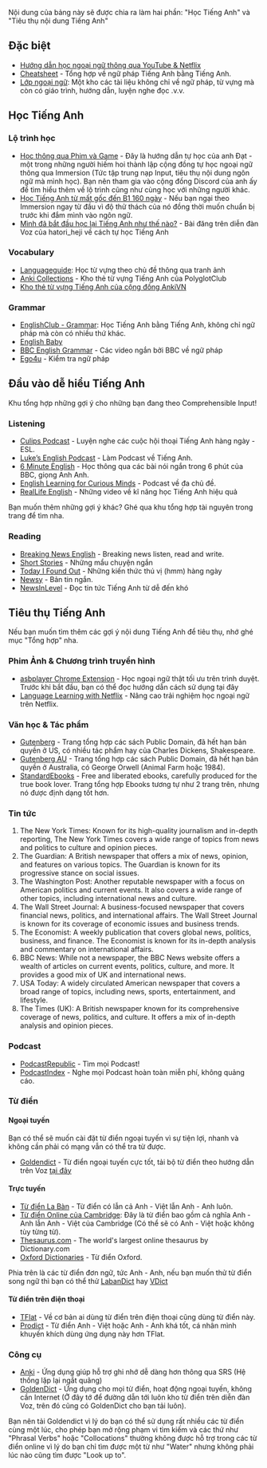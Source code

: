 Nội dung của bảng này sẽ được chia ra làm hai phần: "Học Tiếng Anh" và "Tiêu thụ nội dung Tiếng Anh"

## Đặc biệt
- [Hướng dẫn học ngoại ngữ thông qua YouTube & Netflix](https://docs.google.com/document/d/1YaHBu5obEmn83kh20NHkWW_eOYXc7_EAPXTJmDHy1y4/edit)
- [Cheatsheet](https://ymaz.github.io/English_Cheatsheet/) - Tổng hợp về ngữ pháp Tiếng Anh bằng Tiếng Anh.
- [Lớp ngoại ngữ](http://lopngoaingu.com/): Một kho các tài liệu không chỉ về ngữ pháp, từ vựng mà còn có giáo trình, hướng dẫn, luyện nghe đọc .v.v.

## Học Tiếng Anh

### Lộ trình học
- [Học thông qua Phim và Game]() - Đây là hướng dẫn tự học của anh Đạt - một trong những người hiếm hoi thành lập cộng đồng tự học ngoại ngữ thông qua Immersion (Tức tập trung nạp Input, tiêu thụ nội dung ngôn ngữ mà mình học). Bạn nên tham gia vào cộng đồng Discord của anh ấy để tìm hiểu thêm về lộ trình cũng như cùng học với những người khác.
- [Học Tiếng Anh từ mất gốc đến B1 160 ngày]() - Nếu bạn ngại theo Immersion ngay từ đầu vì độ thử thách của nó đồng thời muốn chuẩn bị trước khi đắm mình vào ngôn ngữ. 
- [Mình đã bắt đầu học lại Tiếng Anh như thế nào?]() - Bài đăng trên diễn đàn Voz của hatori_heji về cách tự học Tiếng Anh 

### Vocabulary
- [Languageguide](https://www.languageguide.org/ti%C3%AA%CD%81ng-anh/t%3F-v%3Fng/): Học từ vựng theo chủ đề thông qua tranh ảnh
- [Anki Collections](https://polyglotclub.com/wiki/Language/Multiple-languages/Culture/Helpful-Anki-Shared-Decks#English) - Kho thẻ từ vựng Tiếng Anh của PolyglotClub 
- [Kho thẻ từ vựng Tiếng Anh của cộng đồng AnkiVN](https://ankivn.com/category/bo-the/ngoai-ngu/tieng-anh/) 

### Grammar
- [EnglishClub - Grammar](https://www.englishclub.com/grammar/index.htm): Học Tiếng Anh bằng Tiếng Anh, không chỉ ngữ pháp mà còn có nhiều thứ khác. 
- [English Baby](http://www.englishbaby.com/lessons/grammar)
- [BBC English Grammar](https://www.youtube.com/playlist?list=PLcetZ6gSk96_zHuVg6Ecy2F7j4Aq4valQ) - Các video ngắn bởi BBC về ngữ pháp
- [Ego4u](http://www.ego4u.com) - Kiểm tra ngữ pháp

## Đầu vào dễ hiểu Tiếng Anh

Khu tổng hợp những gợi ý cho những bạn đang theo Comprehensible Input!

### Listening
- [Culips Podcast](http://esl.culips.com/) - Luyện nghe các cuộc hội thoại Tiếng Anh hàng ngày - ESL.
- [Luke’s English Podcast](http://teacherluke.co.uk/) - Làm Podcast về Tiếng Anh.
- [6 Minute English](http://www.bbc.co.uk/programmes/p02pc9tn/episodes/downloads) - Học thông qua các bài nói ngắn trong 6 phút của BBC, giọng Anh Anh.
- [English Learning for Curious Minds](https://www.leonardoenglish.com/podcasts) - Podcast về đa chủ đề.
- [RealLife English](https://www.youtube.com/@RealLifeEnglish1) - Những video về kĩ năng học Tiếng Anh hiệu quả

Bạn muốn thêm những gợi ý khác? Ghé qua khu tổng hợp tài nguyên trong trang để tìm nha.

### Reading
- [Breaking News English](http://www.breakingnewsenglish.com/) - Breaking news listen, read and write.
- [Short Stories](http://www.short-stories.co.uk/) - Những mẩu chuyện ngắn
- [Today I Found Out](http://www.todayifoundout.com/) - Những kiến thức thú vị (hmm) hàng ngày
- [Newsy](http://www.newsy.com/) - Bản tin ngắn.
- [NewsInLevel](https://www.newsinlevels.com/) - Đọc tin tức Tiếng Anh từ dễ đến khó

## Tiêu thụ Tiếng Anh

Nếu bạn muốn tìm thêm các gợi ý nội dung Tiếng Anh để tiêu thụ, nhớ ghé mục "Tổng hợp" nha.

### Phim Ảnh & Chương trình truyền hình

- [asbplayer Chrome Extension](https://github.com/killergerbah/asbplayer/releases) - Học ngoại ngữ thật tối ưu trên trình duyệt. Trước khi bắt đầu, bạn có thể đọc hướng dẫn cách sử dụng tại đây
- [Language Learning with Netflix](https://languagelearningwithnetflix.com/) - Nâng cao trải nghiệm học ngoại ngữ trên Netflix.

### Văn học & Tác phẩm

- [Gutenberg](https://gutenberg.org/) - Trang tổng hợp các sách Public Domain, đã hết hạn bản quyền ở US, có nhiều tác phẩm hay của Charles Dickens, Shakespeare.
- [Gutenberg AU](https://gutenberg.net.au/) - Trang tổng hợp các sách Public Domain, đã hết hạn bản quyền ở Australia, có George Orwell (Animal Farm hoặc 1984).
- [StandardEbooks](https://standardebooks.org/) - Free and liberated ebooks, carefully produced for the true book lover. Trang tổng hợp Ebooks tương tự như 2 trang trên, nhưng nó được định dạng tốt hơn.

### Tin tức

1.  The New York Times: Known for its high-quality journalism and in-depth reporting, The New York Times covers a wide range of topics from news and politics to culture and opinion pieces.
2.  The Guardian: A British newspaper that offers a mix of news, opinion, and features on various topics. The Guardian is known for its progressive stance on social issues.
3.  The Washington Post: Another reputable newspaper with a focus on American politics and current events. It also covers a wide range of other topics, including international news and culture.
4.  The Wall Street Journal: A business-focused newspaper that covers financial news, politics, and international affairs. The Wall Street Journal is known for its coverage of economic issues and business trends.
5.  The Economist: A weekly publication that covers global news, politics, business, and finance. The Economist is known for its in-depth analysis and commentary on international affairs.
6.  BBC News: While not a newspaper, the BBC News website offers a wealth of articles on current events, politics, culture, and more. It provides a good mix of UK and international news.
7.  USA Today: A widely circulated American newspaper that covers a broad range of topics, including news, sports, entertainment, and lifestyle.
8.  The Times (UK): A British newspaper known for its comprehensive coverage of news, politics, and culture. It offers a mix of in-depth analysis and opinion pieces.

### Podcast
- [PodcastRepublic](https://www.podcastrepublic.net/) - Tìm mọi Podcast!
- [PodcastIndex](https://podcastindex.org/) - Nghe mọi Podcast hoàn toàn miễn phí, không quảng cáo.

### Từ điển

#### Ngoại tuyến

Bạn có thể sẽ muốn cài đặt từ điển ngoại tuyến vì sự tiện lợi, nhanh và không cần phải có mạng vẫn có thể tra từ được.

- [Goldendict](http://goldendict.org/download.php) - Từ điển ngoại tuyến cực tốt, tải bộ từ điển theo hướng dẫn trên Voz [tại đây](https://voz.vn/t/reup-goldendict-va-cac-bo-dai-tu-dien-eng-eng-full-audio-picture.710141/)

#### Trực tuyến
- [Từ điển La Bàn](https://dict.laban.vn/) - Từ điển có lẫn cả Anh - Việt lẫn Anh - Anh luôn.
- [Từ điển Online của Cambridge](https://dictionary.cambridge.org/vi/dictionary/english-vietnamese/): Đây là từ điển bao gồm cả nghĩa Anh - Anh lẫn Anh - Việt của Cambridge (Có thể sẽ có Anh - Việt hoặc không tùy từng từ). 
- [Thesaurus.com](https://www.thesaurus.com/) - The world's largest online thesaurus by Dictionary.com
- [Oxford Dictionaries](http://www.oxfordlearnersdictionaries.com/) - Từ điển Oxford.

Phia trên là các từ điển đơn ngữ, tức Anh - Anh, nếu bạn muốn thử từ điển song ngữ thì bạn có thể thử [LabanDict](https://dict.laban.vn/) hay [VDict](https://vdict.com/)

#### Từ điển trên điện thoại
- [TFlat](https://play.google.com/store/apps/details?id=com.vn.dic.e.v.ui) - Về cơ bản ai dùng từ điển trên điện thoại cũng dùng từ điển này.
- [Prodict](https://play.google.com/store/apps/details?id=com.dict.user.prodict) - Từ điển Anh - Việt hoặc Anh - Anh khá tốt, cá nhân mình khuyến khích dùng ứng dụng này hơn TFlat.


### Công cụ
- [Anki](https://apps.ankiweb.net/) - Ứng dụng giúp hỗ trợ ghi nhớ dễ dàng hơn thông qua SRS (Hệ thống lặp lại ngắt quãng)
- [GoldenDict](https://voz.vn/t/reup-goldendict-va-cac-bo-dai-tu-dien-eng-eng-full-audio-picture.710141/) - Ứng dụng cho mọi từ điển, hoạt động ngoại tuyến, không cần Internet (Ở đây tớ để đường dẫn tới luôn kho từ điển trên diễn đàn Voz, trên đó cũng có GoldenDict cho bạn tải luôn). 

Bạn nên tải Goldendict vì lý do bạn có thể sử dụng rất nhiều các từ điển cùng một lúc, cho phép bạn mở rộng phạm vi tìm kiếm và các thứ như "Phrasal Verbs" hoặc "Collocations" thường không được hỗ trợ trong các từ điển online vì lý do bạn chỉ tìm được một từ như "Water" nhưng không phải lúc nào cũng tìm được "Look up to".






